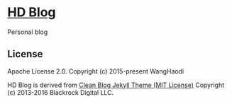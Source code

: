 [HD Blog](https://whdi.top)
================================
Personal blog

License
-------

Apache License 2.0.
Copyright (c) 2015-present WangHaodi

HD Blog is derived from [Clean Blog Jekyll Theme (MIT License)](https://github.com/BlackrockDigital/startbootstrap-clean-blog-jekyll/)
Copyright (c) 2013-2016 Blackrock Digital LLC.
